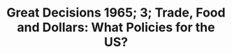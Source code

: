 ---
layout: manifest
title: 'Great Decisions 1965; 3; Trade, Food and Dollars: What Policies for the US?'
manifest_name: great-decisions-1965-3-trade-food-and-dollars-what-policies-for-the-us-

---